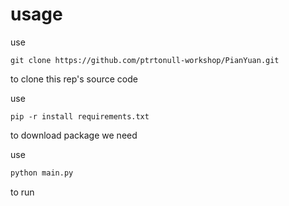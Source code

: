 # usage

use 
```git
git clone https://github.com/ptrtonull-workshop/PianYuan.git
```
to clone this rep's source code

use 
```pip
pip -r install requirements.txt
```
to download package we need

use 
```python
python main.py
```
to run 
